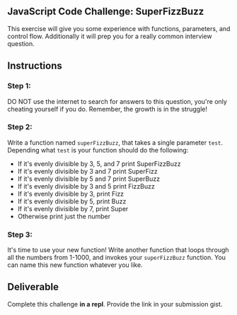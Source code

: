 ## JavaScript Code Challenge: SuperFizzBuzz

This exercise will give you some experience with functions, parameters,
and control flow. Additionally it will prep you for a really common interview
question.

## Instructions

### Step 1:

DO NOT use the internet to search for answers to this question, you're only
cheating yourself if you do. Remember, the growth is in the struggle!

### Step 2:

Write a function named `superFizzBuzz`, that takes a single parameter `test`.
Depending what `test` is your function should do the following:
- If it's evenly divisible by 3, 5, and 7 print SuperFizzBuzz
- If it's evenly divisible by 3 and 7 print SuperFizz
- If it's evenly divisible by 5 and 7 print SuperBuzz
- If it's evenly divisible by 3 and 5 print FizzBuzz
- If it's evenly divisible by 3, print Fizz
- If it's evenly divisible by 5, print Buzz
- If it's evenly divisible by 7, print Super
- Otherwise print just the number

### Step 3:

It's time to use your new function! Write another function that loops through
all the numbers from 1-1000, and invokes your `superFizzBuzz` function. You can
name this new function whatever you like.

## Deliverable

Complete this challenge **in a repl**. Provide the link in your submission gist.
